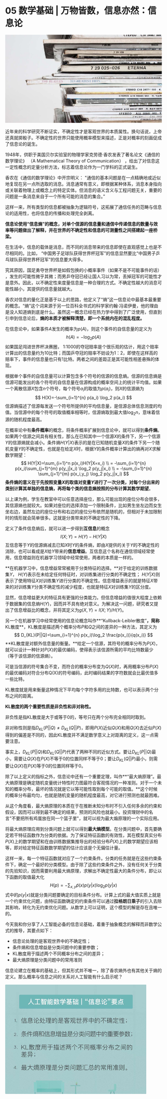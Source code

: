 # 05 数学基础 | 万物皆数，信息亦然：信息论

<img src="image-20210806122300302.png" alt="image-20210806122300302" style="zoom:67%;" />

近年来的科学研究不断证实，不确定性才是客观世界的本质属性。换句话说，上帝还真就掷骰子。不确定性的世界只能使用概率模型来描述，正是对概率的刻画促成了信息论的诞生。

1948年，供职于美国贝尔实验室的物理学家克劳德·香农发表了著名论文《通信的数学理论》 （A Mathematical Theory of Communication） ，给出了对信息这一定性概念的定量分析方法，标志着信息论作为一门学科的正式诞生。

香农在《通信的数学理论》中开宗明义： "通信的基本问题是在一点精确地或近似地复现在另一点所选取的消息。消息通常有意义，即根据某种体系，消息本身指向或关联着物理上或概念上的特定实体。但消息的语义含义与工程问题无关，重要的问题是一条消息来自于一个所有可能的消息的集合。”

这样一来，所有类型的信息都被抽象为逻辑符号，这拓展了通信任务的范畴与信息论的适用性，也将信息的传播和处理完全剥离。

**信息论使用“信息熵”的概念，对单个信源的信息量和通信中传递信息的数量与效率等问题做出了解释，并在世界的不确定性和信息的可测量性之间搭建起一座桥梁。**

在生活中，信息的载体是消息，而不同的消息带来的信息即使在直观感觉上也是不尽相同的。比如， “中国男子足球队获得世界杯冠军”的信息显然要比“中国男子乒乓球队获得世界杯冠军”的信息要大得多。

究其原因，国足勇夺世界杯是如假包换的小概率事件（如果不是不可能事件的话） ，发生的可能性微乎其微；而男乒夺冠已经让国人习以为常，丢掉冠军的可能性才是意外。因此，以不确定性来度量信息是一种合理的方式。不确定性越大的消息可能性越小，其提供的信息量就越大。

香农对信息的量化正是基于以上的思路，他定义了“熵”这一信息论中最基本最重要的概念。“熵”这个词来源于另一位百科全书式的科学家约翰·冯诺伊曼，他的理由是没人知道熵到底是什么。虽然这一概念已经在热力学中得到了广泛使用，但直到引申到信息论后，**熵的本质才被解释清楚，即一个系统内在的混乱程度。**

在信息论中，如果事件$A$​发生的概率为$p(A)$​，则这个事件的自信息量的定义为
$$
h(A)=-\log_2p(A)
$$
如果国足闯进世界杯决赛圈， 1:1000的夺冠赔率是个很乐观的估计，用这个赔率计算出的信息量约为10比特；而国乒夺冠的赔率不妨设为1：2，即使在这样高的赔率下，事件的信息量也只有1比特。两者之间的差距正是其可能性相差悬殊的体现。

根据单个事件的自信息量可以计算包含多个符号的信源的信息熵。信源的信息熵是信源可能发出的各个符号的自信息量在信源构成的概率空间上的统计平均值。如果一个离散信源$X$​​​​包含$n$​​个符号，每个符号$a_i$​的取值为$p(a_i)$，则$X$​的信源熵为
$$
H(X)=-\sum_{i=1}^{n} p(a_i) \log_2 p(a_i)
$$
信源熵描述了信源每发送一个符号所提供的平均信息量，是信源总体信息测度的均值。当信源中的每个符号的取值概率相等时，信源熵取到最大值$\log_2n$​​，意味着信源的随机程度最高。

在概率论中有**条件概率**的概念，将条件概率扩展到信息论中，就可以得到**条件熵**。如果两个信源之间具有相关性，那么在已知其中一个信源$X$​​​的条件下，另一个信源$Y$​​​​的信源熵就会减小。条件熵$H(Y|X)$​​表示的是在已知随机变量$X$​的条件下另一个随机变量$Y$​​的不确定性，也就是在给定$X$​​时，根据$Y$​​的条件概率计算出的熵再对$X$求解数学期望：
$$
H(Y|X)=\sum_{i=1}^n p(x_i)H(Y|X=x_i) \\ = -\sum_{i=1}^{n} p(x_i)\sum_{j=1}^{m} p(y_j|x_i) \log_2 p(y_j|x_i) \\ =  -\sum_{i=1}^{n} \sum_{j=1}^{m} p(x_i,y_j) \log_2 p(y_j|x_i)
$$
**条件熵的意义在于先按照变量$X$​的取值对变量$Y$​进行了一次分类，对每个分出来的类别计算其单独的信息熵，再将每个类的信息熵按照的分布计算其数学期望**。

以上课为例，学生在教室中可以任意选择座位，那么可能出现的座位分布会很多，其信源熵也就较大。如果对座位的选择添加一个限制条件，比如男生坐左边而女生坐右边，虽然左边的座位分布和右边的座位分布依然是随机的，但相对于未加限制时的情形就会简单很多。这就是分类带来的不确定性的下降。

定义了条件信息熵后，就可以进一步得到**互信息**的概念
$$
I(X;Y)=H(Y)-H(Y|X)
$$
互信息等于$Y$​的信源熵减去已知$X$时$Y$的条件熵，即由$X$​提供的关于$Y$​的不确定性的消除，也可以看成是$X$给$Y$带来的**信息增益**。互信息这个名称在通信领域经常使用，信息增益则在机器学习领域中经常使用，两者的本质是一样的。

**在机器学习中，信息增益常常被用于分类特征的选择。**对于给定的训练数据集$Y$​​， $H(Y)$​​​表示在未给定任何特征时，对训练集进行分类的不确定性； $H(Y|X)$​则表示了使用特征$X$​对训练集$Y$进行分类的不确定性。信息增益表示的就是特征$X$​带来的对训练集$Y$​分类不确定性的减少程度，也就是特征$X$对训练集$Y$​的区分度。

显然，信息增益更大的特征具有更强的分类能力。但信息增益的值很大程度上依赖于数据集的信息熵$H(Y)$​，因而并不具有绝对意义。为解决这一问题，研究者又提出了信息增益比的概念，并将其定义为$g(X,Y)=I(X;Y)/H(Y)$。

另一个在机器学习中经常使用的信息论概念叫作**“Kullback-Leibler散度”**，简称**KL散度**，KL散度是描述两个概率分布$P$​和$Q$​​之间的差异的一种方法，其定义为
$$
D_{KL}(P||Q)=\sum_{i=1}^{n} p(x_i)\log_2 \frac{p(x_i)}{q(x_i)}
$$
**KL散度是对额外信息量的衡量。**给定一个信源，其符号的概率分布为$P(X)$，就可以设计一种针对$P(X)$​的最优编码，使得表示该信源所需的平均比特数最少（等于该信源的信源熵）。

可是当信源的符号集合不变，而符合的概率分布变为$Q(X)$​时，再用概率分布$P(X)$​的最优编码对符合分布Q(X)的符号编码，此时编码结果的字符数就会比最优值多一些比特。

KL散度就是用来衡量这种情况下平均每个字符多用的比特数，也可以表示两个分布之间的距离。

**KL散度的两个重要性质是非负性和非对称性。**

非负性是指KL散度是大于或等于0的，等号只在两个分布完全相同时取到。

非对称性则是指$D_{KL}(P||Q) \neq D_{KL}(Q||P)$，即用$P(X)$近似$Q(X)$和用$Q(X)$去近似$P(X)$​得到的偏差是不同的，因此KL散度并不满足数学意义上对距离的定义，这一点需要注意。

事实上，$D_{KL}(P||Q)$和$D_{KL}(Q||P)$代表了两种不同的近似方式。要让$D_{KL}(P||Q)$最小，需要让$Q(X)$在$P(X)$不等于0的位置同样不等于0；要让$D_{KL}(Q||P)$最小，则需要让$Q(X)$在$P(X)$​等于0的位置同样等于0。

除了以上定义的指标之外，信息论中还有一个重要定理，叫作**“最大熵原理”。最大熵原理是确定随机变量统计特性时力图最符合客观情况的一种准则。对于一个未知的概率分布，最坏的情况就是它以等可能性取到每个可能的取值。**这个时候的概率分布最均匀，也就是随机变量的随机程度最高，对它进行预测也就最困难。

从这个角度看，最大熵原理的本质在于在推断未知分布时不引入任何多余的约束和假设，因而可以得到最不确定的结果，预测的风险也就最小。投资理财中的名言"不要把所有鸡蛋放在同一个篮子里"，就可以视为最大煽原理的一个实际应用。

将最大熵原理应用到分类问题上就可以得到**最大熵模型**。在分类问题中，首先要确定若干特征函数作为分类的依据。为了保证特征函数的有效性，其在模型真实分布$P(X)$​上的数学期望和在由训练数据集推导出的经验分布$\tilde{P}(X)$上的数学期望应该相等，即对给定特征函数数学期望的估计应该是个无偏估计量。

这样一来，每一个特征函数就对应了一个约束条件。分类的任务就是在这些约束条件下，确定一个最好的分类模型。由于除了这些约束条件之外，没有任何关于分类的先验知识，因而需要利用最大熵原理，求解出不确定性最大的条件分布，即让以下函数的取值最大化
$$
H(p)=-\sum_{x,y} \tilde{p}(x)p(y|x) \log_2p(y|x)
$$
式中的$p(y|x)$就是分类问题要确定的目标条件分布。计算上式的最大值实质上就是一个约束优化问题，由特征函数确定的约束条件可以通过**拉格朗日乘子**的引入去除其影响，转化为无约束优化问题。从数学上可以证明，这个模型的解是存在且唯一的。

今天我和你分享了人工智能必备的信息论基础，着重于抽象概念的解释而非数学公式的推导，其要点如下：

- 信息论处理的是客观世界中的不确定性；
- 条件熵和信息增益是分类问题中的重要参数；
- KL散度用于描述两个不同概率分布之间的差异；
- 最大熵原理是分类问题中的常用准则

信息论建立在概率的基础上，但其形式并不唯一，除了香农熵外也有其他关于熵的定义。那么概率与信息之间的关系对人工智能有什么启示呢？

<img src="image-20210806122234747.png" alt="image-20210806122234747" style="zoom:67%;" />
